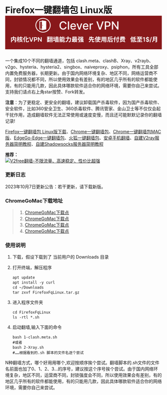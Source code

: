 Firefox一键翻墙包 Linux版
[![](https://github.com/vpn-wiki/fanqiang/blob/master/vpn-wiki/clever-vpn.png)](https://www.clever-vpn.net)
====================

一个集成10个不同的翻墙通道，包括 clash.meta、clashB、Xray、v2rayb、v2go、hysteria、hysteria2、singbox、naiveproxy、psiphon，所有工具全部内置免费服务器，长期更新。由于国内网络环境复杂、地区不同，网络运营商不同，封锁情况都不同，所以使用效果会有差别，有的地区几乎所有的软件都能使用，有的只能用几款，因此具体哪款软件适合你的网络环境，需要你自己来尝试。支持我们请点右上角star按赞、Fork转发。  

**注意**：为了更稳定、更安全的翻墙，建议卸载国产杀毒软件，因为国产杀毒软件、安全软件，比如360安全卫生、360杀毒软件、腾讯管家、金山卫士等不仅仅会起干扰作用，造成翻墙软件无法正常使用或速度变慢，而且还可能默默记录你的翻墙记录! 

[Firefox一键翻墙包 Linux版下载](#chromego-xia-zai-di-zhi)、[Chrome一键翻墙包](https://github.com/vpn-wiki/fanqiang/wiki/Chrome%E4%B8%80%E9%94%AE%E7%BF%BB%E5%A2%99%E5%8C%85)、[Chrome一键翻墙包MAC版](https://github.com/vpn-wiki/fanqiang/tree/master/ChromeGoMac#chromegomacchrome%E4%B8%80%E9%94%AE%E7%BF%BB%E5%A2%99%E5%8C%85-mac%E7%89%88)、[EdgeGo-Edge一键翻墙包](https://github.com/vpn-wiki/fanqiang/tree/master/EdgeGo)、[火狐一键翻墙包](https://github.com/vpn-wiki/fanqiang/wiki/%E7%81%AB%E7%8B%90firefox%E4%B8%80%E9%94%AE%E7%BF%BB%E5%A2%99%E5%8C%85)、[安卓手机翻墙](https://github.com/vpn-wiki/fanqiang/wiki/%E5%AE%89%E5%8D%93%E7%BF%BB%E5%A2%99%E8%BD%AF%E4%BB%B6)、[自建V2ray服务器简明教程](https://github.com/vpn-wiki/fanqiang/blob/master/v2ss/%E8%87%AA%E5%BB%BAV2ray%E6%9C%8D%E5%8A%A1%E5%99%A8%E7%AE%80%E6%98%8E%E6%95%99%E7%A8%8B.md)、[自建Shadowsocks服务器简明教程](https://github.com/vpn-wiki/fanqiang/blob/master/v2ss/%E8%87%AA%E5%BB%BAShadowsocks%E6%9C%8D%E5%8A%A1%E5%99%A8%E7%AE%80%E6%98%8E%E6%95%99%E7%A8%8B.md)

**推荐：**  
[![V2free翻墙-不限流量、高速稳定、性价比超强](https://raw.githubusercontent.com/bannedbook/fanqiang/master/v2ss/images/v2free.jpg)](https://github.com/vpn-wiki/fanqiang/wiki/V2ray%E6%9C%BA%E5%9C%BA)

### 更新日志

2023年10月7日更新公告：若干更新，请下载新版。 
    
### ChromeGoMac下载地址<a name="chromego-xia-zai-di-zhi"></a>

> 1.  [ChromeGoMac下载点](https://d1a.mygrok.top/FirefoxFqLinux.tar.gz)
> 2.  [ChromeGoMac下载点](https://d1.mygrok.top/FirefoxFqLinux.tar.gz)
> 3.  [ChromeGoMac下载点](https://d2.mygrok.top/FirefoxFqLinux.tar.gz)
> 4.  [ChromeGoMac下载点](https://github.com/vpn-wiki/fanqiang/releases)

### 使用说明

1. 下载，假设下载到了 当前用户的 Downloads 目录

2. 打开终端，解压程序

	```
	apt update
	apt install -y curl
	cd ~/Downloads
	tar zxvf FirefoxFqLinux.tar.gz
	```

3. 进入程序文件夹

	```
	cd FirefoxFqLinux
	ls -rtl *.sh
   ```

4. 启动翻墙,输入下面的命令

	```
	bash 1-clash.meta.sh
	#或者
	bash 2-Xray.sh
	#……根据看到的.sh 脚本的文件名逐个尝试
	```

N种翻墙方式，哪个好用用哪个,欢迎按顺序挨个尝试。翻墙脚本的.sh文件的文件名前面也加了0、1、2、3...的序号，建议按这个序号挨个尝试。由于国内网络环境复杂，地区不同，运营商不同，封锁强度会不同，所以使用效果会有差别，有的地区几乎所有的软件都能使用，有的只能用几款，因此具体哪款软件适合你的网络环境，需要你自己来尝试。 
